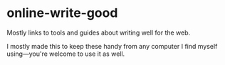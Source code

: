# online-write-good

Mostly links to tools and guides about writing well for the web.

I mostly made this to keep these handy from any computer I find myself using—you're welcome to use it as well.
